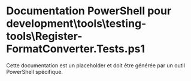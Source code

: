 # Documentation PowerShell pour development\tools\testing-tools\Register-FormatConverter.Tests.ps1

Cette documentation est un placeholder et doit être générée par un outil PowerShell spécifique.
